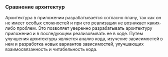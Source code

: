 ### Сравнение архитектур
Архитектура в приложении разрабатывается согласно плану, так как он не имеет особых сложностей и при его реализации не возникает каких-либо проблем. Это позволяет уверенно разрабатывать архитектуру приложения и в последующем реализовывать ее в коде.
Путем улучшения архитектуры является анализ кода, изучение зависимостей в нем и разработка новых вариантов зависимостей, улучшающих взаимосвязанность и читабельность кода.
